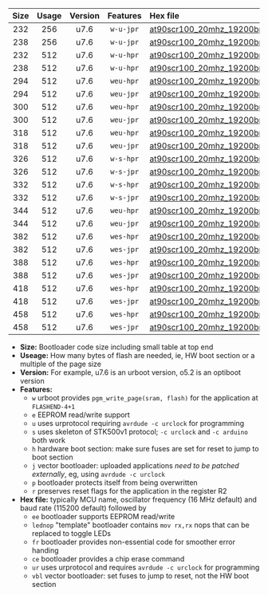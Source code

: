 |Size|Usage|Version|Features|Hex file|
|:-:|:-:|:-:|:-:|:--|
|232|256|u7.6|`w-u-jpr`|[at90scr100_20mhz_19200bps_ur_vbl.hex](https://raw.githubusercontent.com/stefanrueger/urboot/main/at90scr100_20mhz_19200bps_ur_vbl.hex)|
|238|256|u7.6|`w-u-jpr`|[at90scr100_20mhz_19200bps_lednop_ur_vbl.hex](https://raw.githubusercontent.com/stefanrueger/urboot/main/at90scr100_20mhz_19200bps_lednop_ur_vbl.hex)|
|232|512|u7.6|`w-u-hpr`|[at90scr100_20mhz_19200bps_ur.hex](https://raw.githubusercontent.com/stefanrueger/urboot/main/at90scr100_20mhz_19200bps_ur.hex)|
|238|512|u7.6|`w-u-hpr`|[at90scr100_20mhz_19200bps_lednop_ur.hex](https://raw.githubusercontent.com/stefanrueger/urboot/main/at90scr100_20mhz_19200bps_lednop_ur.hex)|
|294|512|u7.6|`weu-hpr`|[at90scr100_20mhz_19200bps_ee_ur.hex](https://raw.githubusercontent.com/stefanrueger/urboot/main/at90scr100_20mhz_19200bps_ee_ur.hex)|
|294|512|u7.6|`weu-jpr`|[at90scr100_20mhz_19200bps_ee_ur_vbl.hex](https://raw.githubusercontent.com/stefanrueger/urboot/main/at90scr100_20mhz_19200bps_ee_ur_vbl.hex)|
|300|512|u7.6|`weu-hpr`|[at90scr100_20mhz_19200bps_ee_lednop_ur.hex](https://raw.githubusercontent.com/stefanrueger/urboot/main/at90scr100_20mhz_19200bps_ee_lednop_ur.hex)|
|300|512|u7.6|`weu-jpr`|[at90scr100_20mhz_19200bps_ee_lednop_ur_vbl.hex](https://raw.githubusercontent.com/stefanrueger/urboot/main/at90scr100_20mhz_19200bps_ee_lednop_ur_vbl.hex)|
|318|512|u7.6|`weu-hpr`|[at90scr100_20mhz_19200bps_ee_lednop_fr_ur.hex](https://raw.githubusercontent.com/stefanrueger/urboot/main/at90scr100_20mhz_19200bps_ee_lednop_fr_ur.hex)|
|318|512|u7.6|`weu-jpr`|[at90scr100_20mhz_19200bps_ee_lednop_fr_ur_vbl.hex](https://raw.githubusercontent.com/stefanrueger/urboot/main/at90scr100_20mhz_19200bps_ee_lednop_fr_ur_vbl.hex)|
|326|512|u7.6|`w-s-hpr`|[at90scr100_20mhz_19200bps.hex](https://raw.githubusercontent.com/stefanrueger/urboot/main/at90scr100_20mhz_19200bps.hex)|
|326|512|u7.6|`w-s-jpr`|[at90scr100_20mhz_19200bps_vbl.hex](https://raw.githubusercontent.com/stefanrueger/urboot/main/at90scr100_20mhz_19200bps_vbl.hex)|
|332|512|u7.6|`w-s-hpr`|[at90scr100_20mhz_19200bps_lednop.hex](https://raw.githubusercontent.com/stefanrueger/urboot/main/at90scr100_20mhz_19200bps_lednop.hex)|
|332|512|u7.6|`w-s-jpr`|[at90scr100_20mhz_19200bps_lednop_vbl.hex](https://raw.githubusercontent.com/stefanrueger/urboot/main/at90scr100_20mhz_19200bps_lednop_vbl.hex)|
|344|512|u7.6|`weu-hpr`|[at90scr100_20mhz_19200bps_ee_lednop_fr_ce_ur.hex](https://raw.githubusercontent.com/stefanrueger/urboot/main/at90scr100_20mhz_19200bps_ee_lednop_fr_ce_ur.hex)|
|344|512|u7.6|`weu-jpr`|[at90scr100_20mhz_19200bps_ee_lednop_fr_ce_ur_vbl.hex](https://raw.githubusercontent.com/stefanrueger/urboot/main/at90scr100_20mhz_19200bps_ee_lednop_fr_ce_ur_vbl.hex)|
|382|512|u7.6|`wes-hpr`|[at90scr100_20mhz_19200bps_ee.hex](https://raw.githubusercontent.com/stefanrueger/urboot/main/at90scr100_20mhz_19200bps_ee.hex)|
|382|512|u7.6|`wes-jpr`|[at90scr100_20mhz_19200bps_ee_vbl.hex](https://raw.githubusercontent.com/stefanrueger/urboot/main/at90scr100_20mhz_19200bps_ee_vbl.hex)|
|388|512|u7.6|`wes-hpr`|[at90scr100_20mhz_19200bps_ee_lednop.hex](https://raw.githubusercontent.com/stefanrueger/urboot/main/at90scr100_20mhz_19200bps_ee_lednop.hex)|
|388|512|u7.6|`wes-jpr`|[at90scr100_20mhz_19200bps_ee_lednop_vbl.hex](https://raw.githubusercontent.com/stefanrueger/urboot/main/at90scr100_20mhz_19200bps_ee_lednop_vbl.hex)|
|418|512|u7.6|`wes-hpr`|[at90scr100_20mhz_19200bps_ee_lednop_fr.hex](https://raw.githubusercontent.com/stefanrueger/urboot/main/at90scr100_20mhz_19200bps_ee_lednop_fr.hex)|
|418|512|u7.6|`wes-jpr`|[at90scr100_20mhz_19200bps_ee_lednop_fr_vbl.hex](https://raw.githubusercontent.com/stefanrueger/urboot/main/at90scr100_20mhz_19200bps_ee_lednop_fr_vbl.hex)|
|458|512|u7.6|`wes-hpr`|[at90scr100_20mhz_19200bps_ee_lednop_fr_ce.hex](https://raw.githubusercontent.com/stefanrueger/urboot/main/at90scr100_20mhz_19200bps_ee_lednop_fr_ce.hex)|
|458|512|u7.6|`wes-jpr`|[at90scr100_20mhz_19200bps_ee_lednop_fr_ce_vbl.hex](https://raw.githubusercontent.com/stefanrueger/urboot/main/at90scr100_20mhz_19200bps_ee_lednop_fr_ce_vbl.hex)|

- **Size:** Bootloader code size including small table at top end
- **Useage:** How many bytes of flash are needed, ie, HW boot section or a multiple of the page size
- **Version:** For example, u7.6 is an urboot version, o5.2 is an optiboot version
- **Features:**
  + `w` urboot provides `pgm_write_page(sram, flash)` for the application at `FLASHEND-4+1`
  + `e` EEPROM read/write support
  + `u` uses urprotocol requiring `avrdude -c urclock` for programming
  + `s` uses skeleton of STK500v1 protocol; `-c urclock` and `-c arduino` both work
  + `h` hardware boot section: make sure fuses are set for reset to jump to boot section
  + `j` vector bootloader: uploaded applications *need to be patched externally*, eg, using `avrdude -c urclock`
  + `p` bootloader protects itself from being overwritten
  + `r` preserves reset flags for the application in the register R2
- **Hex file:** typically MCU name, oscillator frequency (16 MHz default) and baud rate (115200 default) followed by
  + `ee` bootloader supports EEPROM read/write
  + `lednop` "template" bootloader contains `mov rx,rx` nops that can be replaced to toggle LEDs
  + `fr` bootloader provides non-essential code for smoother error handing
  + `ce` bootloader provides a chip erase command
  + `ur` uses urprotocol and requires `avrdude -c urclock` for programming
  + `vbl` vector bootloader: set fuses to jump to reset, not the HW boot section
